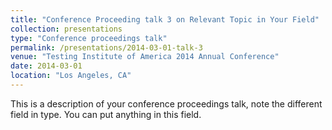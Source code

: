 ```yaml
---
title: "Conference Proceeding talk 3 on Relevant Topic in Your Field"
collection: presentations
type: "Conference proceedings talk"
permalink: /presentations/2014-03-01-talk-3
venue: "Testing Institute of America 2014 Annual Conference"
date: 2014-03-01
location: "Los Angeles, CA"
---
```


This is a description of your conference proceedings talk, note the different field in type. You can put anything in this field.
